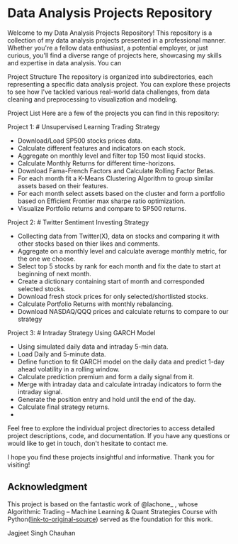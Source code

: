 # Data Analysis Projects Repository
Welcome to my Data Analysis Projects Repository! This repository is a collection of my data analysis projects presented in a professional manner. Whether you're a fellow data enthusiast, a potential employer, or just curious, you'll find a diverse range of projects here, showcasing my skills and expertise in data analysis. You can 

Project Structure
The repository is organized into subdirectories, each representing a specific data analysis project. You can explore these projects to see how I've tackled various real-world data challenges, from data cleaning and preprocessing to visualization and modeling.

Project List
Here are a few of the projects you can find in this repository:

Project 1: # Unsupervised Learning Trading Strategy

* Download/Load SP500 stocks prices data.
* Calculate different features and indicators on each stock.
* Aggregate on monthly level and filter top 150 most liquid stocks.
* Calculate Monthly Returns for different time-horizons.
* Download Fama-French Factors and Calculate Rolling Factor Betas.
* For each month fit a K-Means Clustering Algorithm to group similar assets based on their features.
* For each month select assets based on the cluster and form a portfolio based on Efficient Frontier max sharpe ratio optimization.
* Visualize Portfolio returns and compare to SP500 returns.

Project 2: # Twitter Sentiment Investing Strategy

* Collecting data from Twitter(X), data on stocks and comparing it with other stocks based on thier likes and comments.
* Aggregate on a monthly level and calculate average monthly metric, for the one we choose.
* Select top 5 stocks by rank for each month and fix the date to start at beginning of next month.
* Create a dictionary containing start of month and corresponded selected stocks.
* Download fresh stock prices for only selected/shortlisted stocks.
* Calculate Portfolio Returns with monthly rebalancing.
* Download NASDAQ/QQQ prices and calculate returns to compare to our strategy

Project 3: # Intraday Strategy Using GARCH Model

* Using simulated daily data and intraday 5-min data.
* Load Daily and 5-minute data.
* Define function to fit GARCH model on the daily data and predict 1-day ahead volatility in a rolling window.
* Calculate prediction premium and form a daily signal from it.
* Merge with intraday data and calculate intraday indicators to form the intraday signal.
* Generate the position entry and hold until the end of the day.
* Calculate final strategy returns.
* 
Feel free to explore the individual project directories to access detailed project descriptions, code, and documentation. If you have any questions or would like to get in touch, don't hesitate to contact me.

I hope you find these projects insightful and informative. Thank you for visiting!

## Acknowledgment

This project is based on the fantastic work of @lachone_ , whose Algorithmic Trading – Machine Learning & Quant Strategies Course with Python([link-to-original-source](https://youtu.be/9Y3yaoi9rUQ?feature=shared)) served as the foundation for this work.


Jagjeet Singh Chauhan
